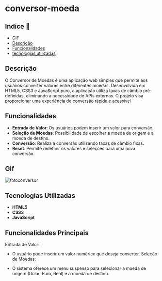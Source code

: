 # conversor-moeda

## Indice 🪼

* [GIF](#gif)
* [Descrição](#descrição) 
* [Funcionalidades](#funcionalidades) 
* [tecnologias utilizadas](#tecnologias-utilizadas) 

## Descrição

O Conversor de Moedas é uma aplicação web simples que permite aos usuários converter valores entre diferentes moedas. Desenvolvida em HTML5, CSS3 e JavaScript puro, a aplicação utiliza taxas de câmbio pré-definidas, eliminando a necessidade de APIs externas. O projeto visa proporcionar uma experiência de conversão rápida e acessível

## Funcionalidades 

- **Entrada de Valor**: Os usuários podem inserir um valor para conversão.
- **Seleção de Moedas**: Possibilidade de escolher a moeda de origem e a moeda de destino.
- **Conversão**: Realiza a conversão utilizando taxas de câmbio fixas.
- **Reset**: Permite redefinir os valores e seleções para uma nova conversão.

## Gif

![fotoconversor](https://github.com/user-attachments/assets/b8415b5e-6e32-4e4b-8e26-5a527aa2ba6f)


## Tecnologias Utilizadas

- **HTML5**
- **CSS3**
- **JavaScript**

## Funcionalidades Principais

Entrada de Valor:

- O usuário pode inserir um valor numérico que deseja converter.
Seleção de Moedas:

- O sistema oferece um menu suspenso para selecionar a moeda de origem (Dólar, Euro, Real) e a moeda de destino.
